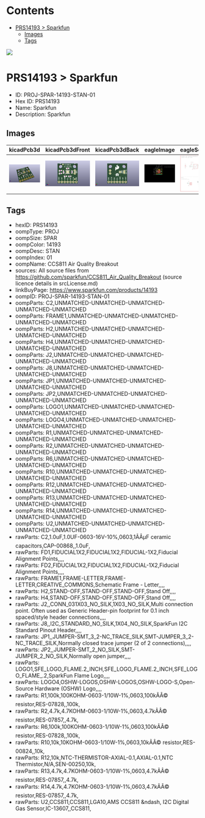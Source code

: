 



Contents
========

* [PRS14193 > Sparkfun](#prs14193--sparkfun)
	* [Images](#images)
	* [Tags](#tags)
  
![][im]
# PRS14193 > Sparkfun

- ID: PROJ-SPAR-14193-STAN-01
- Hex ID: PRS14193
- Name: Sparkfun
- Description: Sparkfun

## Images
  
  

|kicadPcb3d|kicadPcb3dFront|kicadPcb3dBack|eagleImage|eagleSchemImage|
| :---: | :---: | :---: | :---: | :---: |
|[![kicadPcb3d](kicadPcb3d_140.png)](kicadPcb3d.png)|[![kicadPcb3dFront](kicadPcb3dFront_140.png)](kicadPcb3dFront.png)|[![kicadPcb3dBack](kicadPcb3dBack_140.png)](kicadPcb3dBack.png)|[![eagleImage](eagleImage_140.png)](eagleImage.png)|[![eagleSchemImage](eagleSchemImage_140.png)](eagleSchemImage.png)|

## Tags

- hexID: PRS14193
- oompType: PROJ
- oompSize: SPAR
- oompColor: 14193
- oompDesc: STAN
- oompIndex: 01
- oompName: CCS811 Air Quality Breakout
- sources: All source files from https://github.com/sparkfun/CCS811_Air_Quality_Breakout (source licence details in srcLicense.md)
- linkBuyPage: https://www.sparkfun.com/products/14193
- oompID: PROJ-SPAR-14193-STAN-01
- oompParts: C2,UNMATCHED-UNMATCHED-UNMATCHED-UNMATCHED-UNMATCHED
- oompParts: FRAME1,UNMATCHED-UNMATCHED-UNMATCHED-UNMATCHED-UNMATCHED
- oompParts: H2,UNMATCHED-UNMATCHED-UNMATCHED-UNMATCHED-UNMATCHED
- oompParts: H4,UNMATCHED-UNMATCHED-UNMATCHED-UNMATCHED-UNMATCHED
- oompParts: J2,UNMATCHED-UNMATCHED-UNMATCHED-UNMATCHED-UNMATCHED
- oompParts: J8,UNMATCHED-UNMATCHED-UNMATCHED-UNMATCHED-UNMATCHED
- oompParts: JP1,UNMATCHED-UNMATCHED-UNMATCHED-UNMATCHED-UNMATCHED
- oompParts: JP2,UNMATCHED-UNMATCHED-UNMATCHED-UNMATCHED-UNMATCHED
- oompParts: LOGO1,UNMATCHED-UNMATCHED-UNMATCHED-UNMATCHED-UNMATCHED
- oompParts: LOGO4,UNMATCHED-UNMATCHED-UNMATCHED-UNMATCHED-UNMATCHED
- oompParts: R1,UNMATCHED-UNMATCHED-UNMATCHED-UNMATCHED-UNMATCHED
- oompParts: R2,UNMATCHED-UNMATCHED-UNMATCHED-UNMATCHED-UNMATCHED
- oompParts: R6,UNMATCHED-UNMATCHED-UNMATCHED-UNMATCHED-UNMATCHED
- oompParts: R10,UNMATCHED-UNMATCHED-UNMATCHED-UNMATCHED-UNMATCHED
- oompParts: R12,UNMATCHED-UNMATCHED-UNMATCHED-UNMATCHED-UNMATCHED
- oompParts: R13,UNMATCHED-UNMATCHED-UNMATCHED-UNMATCHED-UNMATCHED
- oompParts: R14,UNMATCHED-UNMATCHED-UNMATCHED-UNMATCHED-UNMATCHED
- oompParts: U2,UNMATCHED-UNMATCHED-UNMATCHED-UNMATCHED-UNMATCHED
- rawParts: C2,1.0uF,1.0UF-0603-16V-10%,0603,1ÃÂµF ceramic capacitors,CAP-00868,,1.0uF,
- rawParts: FD1,FIDUCIAL1X2,FIDUCIAL1X2,FIDUCIAL-1X2,Fiducial Alignment Points,,,,
- rawParts: FD2,FIDUCIAL1X2,FIDUCIAL1X2,FIDUCIAL-1X2,Fiducial Alignment Points,,,,
- rawParts: FRAME1,FRAME-LETTER,FRAME-LETTER,CREATIVE_COMMONS,Schematic Frame - Letter,,,,
- rawParts: H2,STAND-OFF,STAND-OFF,STAND-OFF,Stand Off,,,,
- rawParts: H4,STAND-OFF,STAND-OFF,STAND-OFF,Stand Off,,,,
- rawParts: J2,,CONN_031X03_NO_SILK,1X03_NO_SILK,Multi connection point. Often used as Generic Header-pin footprint for 0.1 inch spaced/style header connections,,,,
- rawParts: J8,,I2C_STANDARD_NO_SILK,1X04_NO_SILK,SparkFun I2C Standard Pinout Header,,,,
- rawParts: JP1,,JUMPER-SMT_3_2-NC_TRACE_SILK,SMT-JUMPER_3_2-NC_TRACE_SILK,Normally closed trace jumper (2 of 2 connections),,,,
- rawParts: JP2,,JUMPER-SMT_2_NO_SILK,SMT-JUMPER_2_NO_SILK,Normally open jumper,,,,
- rawParts: LOGO1,SFE_LOGO_FLAME.2_INCH,SFE_LOGO_FLAME.2_INCH,SFE_LOGO_FLAME_.2,SparkFun Flame Logo,,,,
- rawParts: LOGO4,OSHW-LOGOS,OSHW-LOGOS,OSHW-LOGO-S,Open-Source Hardware (OSHW) Logo,,,,
- rawParts: R1,100k,100KOHM-0603-1/10W-1%,0603,100kÃÂ© resistor,RES-07828,,100k,
- rawParts: R2,4.7k,4.7KOHM-0603-1/10W-1%,0603,4.7kÃÂ© resistor,RES-07857,,4.7k,
- rawParts: R6,100k,100KOHM-0603-1/10W-1%,0603,100kÃÂ© resistor,RES-07828,,100k,
- rawParts: R10,10k,10KOHM-0603-1/10W-1%,0603,10kÃÂ© resistor,RES-00824,,10k,
- rawParts: R12,10k,NTC-THERMISTOR-AXIAL-0.1,AXIAL-0.1,NTC Thermistor,N/A,SEN-00250,10k,
- rawParts: R13,4.7k,4.7KOHM-0603-1/10W-1%,0603,4.7kÃÂ© resistor,RES-07857,,4.7k,
- rawParts: R14,4.7k,4.7KOHM-0603-1/10W-1%,0603,4.7kÃÂ© resistor,RES-07857,,4.7k,
- rawParts: U2,CCS811,CCS811,LGA10,AMS CCS811 &ndash, I2C Digital Gas Sensor,IC-13607,,CCS811,



[im]: kicadPcb3d_450.png

